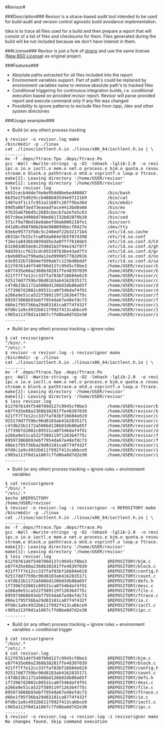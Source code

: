 #Revisor#

###Description###
Revisor is a strace-based audit tool intended to be used for build audit and version control agnostic build avoidance implementation.

Idea is to trace all files used for a build and then prepare a report that will consist of a list of files and checksums for them. Files generated during the build will be not included because we don't have interest in them.

###License###
Revisor is just a fork of [strace](http://sourceforge.net/projects/strace) and use the same license ([New BSD License](http://en.wikipedia.org/wiki/BSD_licenses)) as original project.

###Features###
- Absolute paths extracted for all files included into the report
- Environment variables support. Part of path's could be replaced by environment variables name to remove absolute path's to tracked files
- Conditional triggering for continuous integration builds, i.e. conditional execution based on provided revisor report.
  Revisor will parse provided report and execute command only if any file was changed
- Possibility to ignore patterns to exclude files from /app, /dev and other system directories

###Usage examples###
- Build (or any other) process tracking
<pre>
$ revisor -o revisor.log make
/bin/mkdir -p ./linux
cat ./linux/ioctlent.h.in ./linux/x86_64/ioctlent.h.in | \
........
mv -f .deps/ftrace.Tpo .deps/ftrace.Po
gcc -Wall -Wwrite-strings -g -O2 -lmhash -lglib-2.0  -o revisor strace.o syscall.o count.o util.o desc.o file.o
ipc.o io.o ioctl.o mem.o net.o process.o bjm.o quota.o resource.o signal.o sock.o system.o term.o time.o scsi.o
stream.o block.o pathtrace.o mtd.o vsprintf.o loop.o ftrace.o
make[2]: Leaving directory '/home/USER/revisor'
make[1]: Leaving directory '/home/USER/revisor'
$ less revisor.log
eb52cecb4dde74e6e95dd0bebed40887        /bin/bash
6b35e2f5d929ccb488b035d4e9712169        /bin/cat
1407e3f1c1fc951a11607c26ff5ba36d        /bin/mkdir
89d5a86f3ed73eaeadface4413bd0a66        /bin/mv
47b35a67b6d5c2685cbecb7a2efe5c63        /bin/rm
057c0ee34908d740e661732b82079b20        /bin/sed
371cf9a78bd16e8abef50ab006218fe1        /bin/sort
d41d8cd98f00b204e9800998ecf8427e        /dev/tty
03ebe95773fb8c5c240edf22b32171b4        /etc/ld.so.cache
d631bcfb15cfca85da064e5b5f074398        /etc/ld.so.conf
f16e1a8436b3039dd5e3a0ffff610de5        /etc/ld.so.conf.d/CASA.conf
632083d65de8c2598d1b3f44e242f97f        /etc/ld.so.conf.d/ghostscript-omni.conf
9dd391ccf615cdc055397b3be43ad7f3        /etc/ld.so.conf.d/graphviz.conf
cbeb085a2f90ada12ed999857782d91b        /etc/ld.so.conf.d/novell-NLDAPsdk-dyn.conf
e3e9532b720d4ef699ab7c1236d8bddf        /etc/ld.so.conf.d/samba4.conf
612f0761d4f540709d127c9945cf0be3        /home/USER/revisor/bjm.c
e87f435e68a2368b38281ffe48397039        /home/USER/revisor/block.c
421ff7f7e12cc337faf83bf16684e619        /home/USER/revisor/config.h
92517dd7759bc96d8183ab4162835171        /home/USER/revisor/count.c
c47db23b1172a506bd120b03db80a65f        /home/USER/revisor/defs.h
1f73967d2002c09531ca0f546daf4f91        /home/USER/revisor/desc.c
a266a9e51ca522f589119f1263b4775c        /home/USER/revisor/file.c
095973066b93ebf7954da67a48efdc73        /home/USER/revisor/ftrace.c
d66e1f95f36ba29d83101ca8774f432f        /home/USER/revisor/io.c
0fd0c1a9c4932b611f992f413cabbce9        /home/USER/revisor/ioctl.c
c905a113f0d1a1067c7fd8ba0d7d2e30        /home/USER/revisor/ipc.c
........
</pre>

- Build (or any other) process tracking + ignore rules
<pre>
$ cat revisorignore
^/bin/.*
^/etc/.*
$ revisor -o revisor.log -i revisorignor make
/bin/mkdir -p ./linux
cat ./linux/ioctlent.h.in ./linux/x86_64/ioctlent.h.in | \
........
mv -f .deps/ftrace.Tpo .deps/ftrace.Po
gcc -Wall -Wwrite-strings -g -O2 -lmhash -lglib-2.0  -o revisor strace.o syscall.o count.o util.o desc.o file.o
ipc.o io.o ioctl.o mem.o net.o process.o bjm.o quota.o resource.o signal.o sock.o system.o term.o time.o scsi.o
stream.o block.o pathtrace.o mtd.o vsprintf.o loop.o ftrace.o
make[2]: Leaving directory '/home/USER/revisor'
make[1]: Leaving directory '/home/USER/revisor'
$ less revisor.log
612f0761d4f540709d127c9945cf0be3        /home/USER/revisor/bjm.c
e87f435e68a2368b38281ffe48397039        /home/USER/revisor/block.c
421ff7f7e12cc337faf83bf16684e619        /home/USER/revisor/config.h
92517dd7759bc96d8183ab4162835171        /home/USER/revisor/count.c
c47db23b1172a506bd120b03db80a65f        /home/USER/revisor/defs.h
1f73967d2002c09531ca0f546daf4f91        /home/USER/revisor/desc.c
a266a9e51ca522f589119f1263b4775c        /home/USER/revisor/file.c
095973066b93ebf7954da67a48efdc73        /home/USER/revisor/ftrace.c
d66e1f95f36ba29d83101ca8774f432f        /home/USER/revisor/io.c
0fd0c1a9c4932b611f992f413cabbce9        /home/USER/revisor/ioctl.c
c905a113f0d1a1067c7fd8ba0d7d2e30        /home/USER/revisor/ipc.c
........
</pre>

- Build (or any other) process tracking + ignore rules + environment variables
<pre>
$ cat revisorignore
^/bin/.*
^/etc/.*
$echo $REPOSITORY
/home/USER/revisor
$ revisor -o revisor.log -i revisorignor -s REPOSITORY make
/bin/mkdir -p ./linux
cat ./linux/ioctlent.h.in ./linux/x86_64/ioctlent.h.in | \
........
mv -f .deps/ftrace.Tpo .deps/ftrace.Po
gcc -Wall -Wwrite-strings -g -O2 -lmhash -lglib-2.0  -o revisor strace.o syscall.o count.o util.o desc.o file.o
ipc.o io.o ioctl.o mem.o net.o process.o bjm.o quota.o resource.o signal.o sock.o system.o term.o time.o scsi.o
stream.o block.o pathtrace.o mtd.o vsprintf.o loop.o ftrace.o
make[2]: Leaving directory '/home/USER/revisor'
make[1]: Leaving directory '/home/USER/revisor'
$ less revisor.log
612f0761d4f540709d127c9945cf0be3        $REPOSITORY/bjm.c
e87f435e68a2368b38281ffe48397039        $REPOSITORY/block.c
421ff7f7e12cc337faf83bf16684e619        $REPOSITORY/config.h
92517dd7759bc96d8183ab4162835171        $REPOSITORY/count.c
c47db23b1172a506bd120b03db80a65f        $REPOSITORY/defs.h
1f73967d2002c09531ca0f546daf4f91        $REPOSITORY/desc.c
a266a9e51ca522f589119f1263b4775c        $REPOSITORY/file.c
095973066b93ebf7954da67a48efdc73        $REPOSITORY/ftrace.c
d66e1f95f36ba29d83101ca8774f432f        $REPOSITORY/io.c
0fd0c1a9c4932b611f992f413cabbce9        $REPOSITORY/ioctl.c
c905a113f0d1a1067c7fd8ba0d7d2e30        $REPOSITORY/ipc.c
........
</pre>

- Build (or any other) process tracking + ignore rules + environment variables + conditional trigger
<pre>
$ cat revisorignore
^/bin/.*
^/etc/.*
$ cat revisor.log
612f0761d4f540709d127c9945cf0be3        $REPOSITORY/bjm.c
e87f435e68a2368b38281ffe48397039        $REPOSITORY/block.c
421ff7f7e12cc337faf83bf16684e619        $REPOSITORY/config.h
92517dd7759bc96d8183ab4162835171        $REPOSITORY/count.c
c47db23b1172a506bd120b03db80a65f        $REPOSITORY/defs.h
1f73967d2002c09531ca0f546daf4f91        $REPOSITORY/desc.c
a266a9e51ca522f589119f1263b4775c        $REPOSITORY/file.c
095973066b93ebf7954da67a48efdc73        $REPOSITORY/ftrace.c
d66e1f95f36ba29d83101ca8774f432f        $REPOSITORY/io.c
0fd0c1a9c4932b611f992f413cabbce9        $REPOSITORY/ioctl.c
c905a113f0d1a1067c7fd8ba0d7d2e30        $REPOSITORY/ipc.c
........
$ revisor -o revisor.log -c revisor.log -i revisorignor make
No changes found. Skip command execution
</pre>

